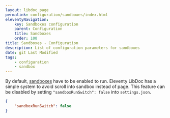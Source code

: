 ```yaml
---
layout: libdoc_page
permalink: configuration/sandboxes/index.html
eleventyNavigation:
    key: Sandboxes configuration
    parent: Configuration
    title: Sandboxes
    order: 100
title: Sandboxes - Configuration
description: List of configuration parameters for sandboxes
date: git Last Modified
tags:
    - configuration
    - sandbox
---
```


By default, [sandboxes](/content/creating-content/widgets/sandboxes.md) have to be enabled to run. Eleventy LibDoc has a simple system to avoid scroll into sandbox instead of page. This feature can be disabled by setting `"sandboxRunSwitch": false` into `settings.json`.

```json
{
    "sandboxRunSwitch": false
}
```

